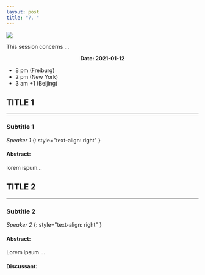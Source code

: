 ```yaml
---
layout: post
title: "7. "
---
```


<span class="image fit"><img src="{{ site.baseurl }}/assets/images/session_1.png"></span>

This session concerns …

<div class="box">
  <p style="text-align: center;">
    <b>Date: 2021-01-12</b>
    <ul>
      <li>8 pm (Freiburg)</li>
      <li>2 pm (New York)</li>
      <li>3 am +1 (Beijing)</li>
  </ul>
  </p>
</div>

##  TITLE 1
---
### Subtitle 1
*Speaker 1*
{: style="text-align: right" }

#### Abstract:
lorem ispum…


##  TITLE 2
---
### Subtitle 2
*Speaker 2*
{: style="text-align: right" }

#### Abstract:
Lorem ipsum …

#### Discussant:
